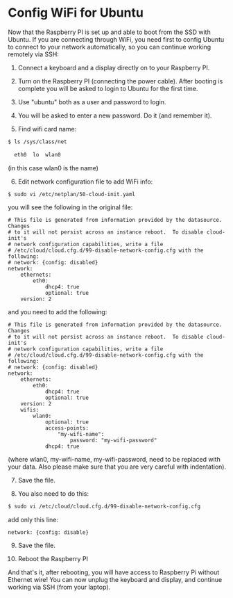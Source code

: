 # Config WiFi for Ubuntu

Now that the Raspberry PI is set up and able to boot from the SSD with Ubuntu. If you are connecting through WiFi, you need first to config Ubuntu to connect to your network automatically, so you can continue working remotely via SSH:

1. Connect a keyboard and a display directly on to your Raspberry PI.
2. Turn on the Raspberry PI (connecting the power cable). After booting is complete you will be asked to login to Ubuntu for the first time.
3. Use "ubuntu" both as a user and password to login.
4. You will be asked to enter a new password. Do it (and remember it).

5. Find wifi card name:
```bash
$ ls /sys/class/net
  
  eth0  lo  wlan0
```
(in this case wlan0 is the name)

6. Edit network configuration file to add WiFi info:

```bash
$ sudo vi /etc/netplan/50-cloud-init.yaml
```
you will see the following in the original file:

```
# This file is generated from information provided by the datasource.  Changes
# to it will not persist across an instance reboot.  To disable cloud-init's
# network configuration capabilities, write a file
# /etc/cloud/cloud.cfg.d/99-disable-network-config.cfg with the following:
# network: {config: disabled}
network:
    ethernets:
        eth0:
            dhcp4: true
            optional: true
    version: 2
```

and you need to add the following:

```
# This file is generated from information provided by the datasource.  Changes
# to it will not persist across an instance reboot.  To disable cloud-init's
# network configuration capabilities, write a file
# /etc/cloud/cloud.cfg.d/99-disable-network-config.cfg with the following:
# network: {config: disabled}
network:
    ethernets:
        eth0:
            dhcp4: true
            optional: true
    version: 2
    wifis:
        wlan0:
            optional: true
            access-points:
                "my-wifi-name":
                    password: "my-wifi-password"
            dhcp4: true
```
(where wlan0, my-wifi-name, my-wifi-password, need to be replaced with your data. Also please make sure that you are very careful with indentation).

7. Save the file.

8. You also need to do this:

```bash
$ sudo vi /etc/cloud/cloud.cfg.d/99-disable-network-config.cfg
```
add only this line:
```
network: {config: disable}
```

9. Save the file.

10. Reboot the Raspberry PI

And that's it, after rebooting, you will have access to Raspberry Pi without Ethernet wire! You can now unplug the keyboard and display, and continue working via SSH (from your laptop).
